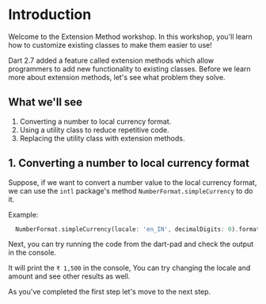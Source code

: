 # Introduction

Welcome to the Extension Method workshop. In this workshop, you'll learn how to customize existing classes to make them easier to use!

Dart 2.7 added a feature called extension methods which allow programmers to add new functionality to existing classes. Before we learn more about extension methods, let's see what problem they solve.

## What we'll see

1. Converting a number to local currency format.
2. Using a utility class to reduce repetitive code.
3. Replacing the utility class with extension methods.

## 1. Converting a number to local currency format

Suppose, if we want to convert a number value to the local currency format, we can use the `intl` package's method `NumberFormat.simpleCurrency` to do it.

Example:

```dart
  NumberFormat.simpleCurrency(locale: 'en_IN', decimalDigits: 0).format(number);
```

Next, you can try running the code from the dart-pad and check the output in the console.

It will print the `₹ 1,500` in the console, You can try changing the locale and amount and see other results as well.

As you've completed the first step let's move to the next step.
